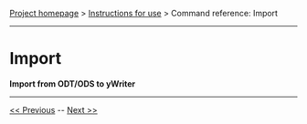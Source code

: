 [Project homepage](../index) > [Instructions for use](../usage) > Command reference: Import

--- 

# Import

**Import from ODT/ODS to yWriter**



---

[<< Previous](export_menu) -- [Next >>](descriptions_menu)